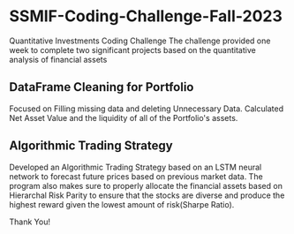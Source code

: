 # SSMIF-Coding-Challenge-Fall-2023
Quantitative Investments Coding Challenge
The challenge provided one week to complete two significant projects based on the quantitative 
analysis of financial assets
## DataFrame Cleaning for Portfolio
Focused on Filling missing data and deleting Unnecessary Data.
Calculated Net Asset Value and the liquidity of all of the Portfolio's assets. 
## Algorithmic Trading Strategy
Developed an Algorithmic Trading Strategy based on an LSTM neural network to forecast future prices based on previous market data.
The program also makes sure to properly allocate the financial assets based on Hierarchal Risk Parity to ensure that the stocks
are diverse and produce the highest reward given the lowest amount of risk(Sharpe Ratio).

Thank You!
